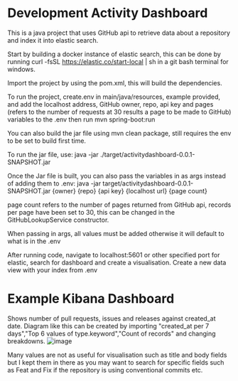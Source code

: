 # Development Activity Dashboard

This is a java project that uses GitHub api to retrieve data about a repository and index it into elastic search.

Start by building a docker instance of elastic search, this can be done by running curl -fsSL https://elastic.co/start-local | sh in a git bash terminal for windows.

Import the project by using the pom.xml, this will build the dependencies.

To run the project, create.env in main/java/resources, example provided, and add the localhost address, GitHub owner, repo, api key and pages (refers to the number of requests at 30 results a page to be made to GitHub) variables to the .env then run mvn spring-boot:run

You can also build the jar file using mvn clean package, still requires the env to be set to build first time.

To run the jar file, use: java -jar ./target/activitydashboard-0.0.1-SNAPSHOT.jar

Once the Jar file is built, you can also pass the variables in as args instead of adding them to .env: java -jar target/activitydashboard-0.0.1-SNAPSHOT.jar {owner} {repo} {api key} {localhost url} {page count}

page count refers to the number of pages returned from GitHub api, records per page have been set to 30, this can be changed in the GitHubLookupService constructor.

When passing in args, all values must be added otherwise it will default to what is in the .env

After running code, navigate to localhost:5601 or other specified port for elastic, search for dashboard and create a visualisation. Create a new data view with your index from .env

# Example Kibana Dashboard

Shows number of pull requests, issues and releases against created_at date.
Diagram like this can be created by importing "created_at per 7 days","Top 6 values of type.keyword","Count of records" and changing breakdowns.
![image](https://github.com/user-attachments/assets/70dcd513-ad25-4e97-a028-47109a0f2219)

Many values are not as useful for visualisation such as title and body fields but I kept them in there as you may want to search for specific fields such as Feat and Fix if the repository is using conventional commits etc.
